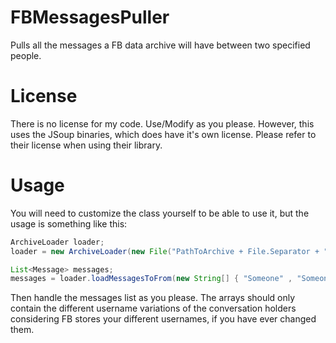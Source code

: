 # FBMessagesPuller
Pulls all the messages a FB data archive will have between two specified people.

# License
There is no license for my code. Use/Modify as you please. However, this uses the JSoup binaries, which does have it's own
license. Please refer to their license when using their library.

# Usage
You will need to customize the class yourself to be able to use it, but the usage is something like this:

```java
ArchiveLoader loader;
loader = new ArchiveLoader(new File("PathToArchive + File.Separator + "messages.html");

List<Message> messages;
messages = loader.loadMessagesToFrom(new String[] { "Someone" , "Someone2" }, new String[] { "From1" , "From2"});
```

Then handle the messages list as you please. The arrays should only contain the different username variations of the conversation holders considering FB stores your different usernames, if you have ever changed them.


